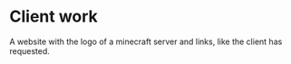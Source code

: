 # Client work
A website with the logo of a minecraft server and links, like the client has requested.
